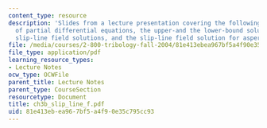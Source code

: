 ```yaml
---
content_type: resource
description: 'Slides from a lecture presentation covering the following topics: Classification
  of partial differential equations, the upper-and the lower-bound solutions, the
  slip-line field solutions, and the slip-line field solution for asperity deformation.'
file: /media/courses/2-800-tribology-fall-2004/81e413ebea967bf5a4f90e35c795cc93_ch3b_slip_line_f.pdf
file_type: application/pdf
learning_resource_types:
- Lecture Notes
ocw_type: OCWFile
parent_title: Lecture Notes
parent_type: CourseSection
resourcetype: Document
title: ch3b_slip_line_f.pdf
uid: 81e413eb-ea96-7bf5-a4f9-0e35c795cc93
---
```

